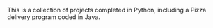This is a collection of projects completed in Python, including a Pizza delivery program coded in Java. 

